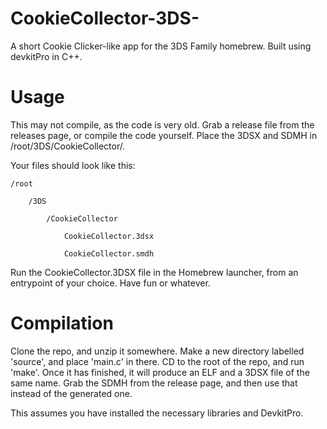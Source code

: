 # CookieCollector-3DS-
A short Cookie Clicker-like app for the 3DS Family homebrew. Built using devkitPro in C++.

# Usage

This may not compile, as the code is very old. Grab a release file from the releases page, or compile the code yourself. Place the 3DSX and SDMH in /root/3DS/CookieCollector/.

Your files should look like this:

    /root

        /3DS

            /CookieCollector

                CookieCollector.3dsx

                CookieCollector.smdh

Run the CookieCollector.3DSX file in the Homebrew launcher, from an entrypoint of your choice. Have fun or whatever.

# Compilation

Clone the repo, and unzip it somewhere. Make a new directory labelled 'source', and place 'main.c' in there. CD to the root of the repo, and run 'make'. Once it has finished, it will produce an ELF and a 3DSX file of the same name. Grab the SDMH from the release page, and then use that instead of the generated one.

This assumes you have installed the necessary libraries and DevkitPro.
